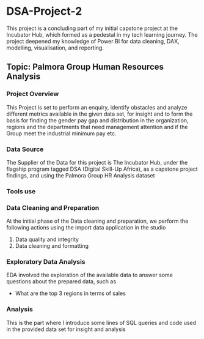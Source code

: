 # DSA-Project-2
This project is a concluding part of my initial capstone project at the Incubator Hub, which formed as a pedestal in my tech learning journey. The project deepened my knowledge of Power BI for data cleaning, DAX, modelling, visualisation, and reporting.

 ## Topic: Palmora Group Human Resources Analysis

### Project Overview  
This Project  is set to perform an enquiry, identify obstacles and analyze different metrics available in the given data set, for insight and to form the basis for finding  the gender pay gap and distribution in the organization, regions and the departments that need management attention and if the Group meet the industrial minimum pay etc.

### Data Source 
The Supplier of the Data for this project is The Incubator Hub, under the flagship program tagged DSA (Digital Skill-Up Africa), as a capstone project findings, and using the Palmora Group HR Analysis  dataset
 
### Tools use

  
### Data Cleaning and Preparation 
At the initial phase of the Data cleaning and preparation, we perform the following actions using the import data application in the studio
1. Data quality and integrity
2. Data cleaning and formatting

### Exploratory Data Analysis
EDA involved the exploration of the available data  to answer some questions about the prepared data, such as 
- What are the top 3 regions in terms of sales

  
### Analysis
This is the part where I introduce some lines of SQL queries and code used in the provided data set for insight and analysis


